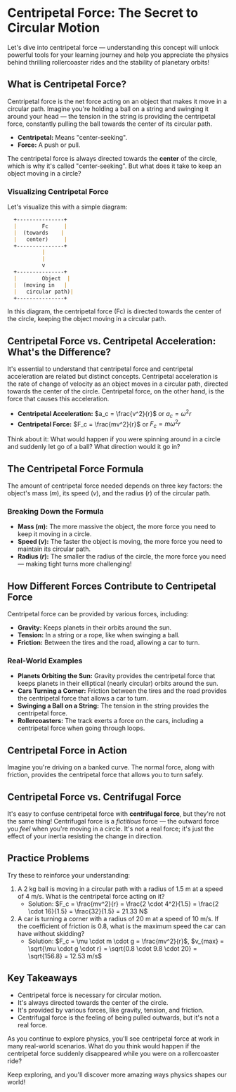 # Centripetal Force: The Secret to Circular Motion
Let's dive into centripetal force — understanding this concept will unlock powerful tools for your learning journey and help you appreciate the physics behind thrilling rollercoaster rides and the stability of planetary orbits!

## What is Centripetal Force?
Centripetal force is the net force acting on an object that makes it move in a circular path. Imagine you're holding a ball on a string and swinging it around your head — the tension in the string is providing the centripetal force, constantly pulling the ball towards the center of its circular path.

* **Centripetal:** Means "center-seeking".
* **Force:** A push or pull.

The centripetal force is always directed towards the **center** of the circle, which is why it's called "center-seeking". But what does it take to keep an object moving in a circle?

### Visualizing Centripetal Force
Let's visualize this with a simple diagram:
```markdown
  +---------------+
  |        Fc     |
  |  (towards    |
  |   center)     |
  +---------------+
           |
           |
           v
  +---------------+
  |        Object  |
  |  (moving in   |
  |   circular path)|
  +---------------+
```
In this diagram, the centripetal force (Fc) is directed towards the center of the circle, keeping the object moving in a circular path.

## Centripetal Force vs. Centripetal Acceleration: What's the Difference?
It's essential to understand that centripetal force and centripetal acceleration are related but distinct concepts. Centripetal acceleration is the rate of change of velocity as an object moves in a circular path, directed towards the center of the circle. Centripetal force, on the other hand, is the force that causes this acceleration.

* **Centripetal Acceleration:** $a_c = \frac{v^2}{r}$ or $a_c = \omega^2 r$
* **Centripetal Force:** $F_c = \frac{mv^2}{r}$ or $F_c = m \omega^2 r$

Think about it: What would happen if you were spinning around in a circle and suddenly let go of a ball? What direction would it go in?

## The Centripetal Force Formula
The amount of centripetal force needed depends on three key factors: the object's mass ($m$), its speed ($v$), and the radius ($r$) of the circular path.

### Breaking Down the Formula
* **Mass ($m$):** The more massive the object, the more force you need to keep it moving in a circle.
* **Speed ($v$):** The faster the object is moving, the more force you need to maintain its circular path.
* **Radius ($r$):** The smaller the radius of the circle, the more force you need — making tight turns more challenging!

## How Different Forces Contribute to Centripetal Force
Centripetal force can be provided by various forces, including:

* **Gravity:** Keeps planets in their orbits around the sun.
* **Tension:** In a string or a rope, like when swinging a ball.
* **Friction:** Between the tires and the road, allowing a car to turn.

### Real-World Examples
* **Planets Orbiting the Sun:** Gravity provides the centripetal force that keeps planets in their elliptical (nearly circular) orbits around the sun.
* **Cars Turning a Corner:** Friction between the tires and the road provides the centripetal force that allows a car to turn.
* **Swinging a Ball on a String:** The tension in the string provides the centripetal force.
* **Rollercoasters:** The track exerts a force on the cars, including a centripetal force when going through loops.

## Centripetal Force in Action
Imagine you're driving on a banked curve. The normal force, along with friction, provides the centripetal force that allows you to turn safely.

## Centripetal Force vs. Centrifugal Force
It's easy to confuse centripetal force with **centrifugal force**, but they're not the same thing! Centrifugal force is a *fictitious* force — the outward force you *feel* when you're moving in a circle. It's not a real force; it's just the effect of your inertia resisting the change in direction.

## Practice Problems
Try these to reinforce your understanding:

1. A 2 kg ball is moving in a circular path with a radius of 1.5 m at a speed of 4 m/s. What is the centripetal force acting on it?
	* Solution: $F_c = \frac{mv^2}{r} = \frac{2 \cdot 4^2}{1.5} = \frac{2 \cdot 16}{1.5} = \frac{32}{1.5} = 21.33 N$
2. A car is turning a corner with a radius of 20 m at a speed of 10 m/s. If the coefficient of friction is 0.8, what is the maximum speed the car can have without skidding?
	* Solution: $F_c = \mu \cdot m \cdot g = \frac{mv^2}{r}$, $v_{max} = \sqrt{\mu \cdot g \cdot r} = \sqrt{0.8 \cdot 9.8 \cdot 20} = \sqrt{156.8} = 12.53 m/s$

## Key Takeaways
* Centripetal force is necessary for circular motion.
* It's always directed towards the center of the circle.
* It's provided by various forces, like gravity, tension, and friction.
* Centrifugal force is the feeling of being pulled outwards, but it's not a real force.

As you continue to explore physics, you'll see centripetal force at work in many real-world scenarios. What do you think would happen if the centripetal force suddenly disappeared while you were on a rollercoaster ride?

Keep exploring, and you'll discover more amazing ways physics shapes our world!